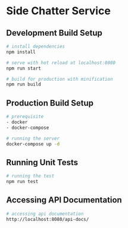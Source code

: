 # Side Chatter Service

## Development Build Setup

``` bash
# install dependencies
npm install

# serve with hot reload at localhost:8080
npm run start

# build for production with minification
npm run build
```

## Production Build Setup

``` bash
# prerequisite
- docker
- docker-compose

# running the server
docker-compose up -d
```

## Running Unit Tests

``` bash
# running the test
npm run test
```

## Accessing API Documentation

``` bash
# accessing api documentation
http://localhost:8080/api-docs/
```